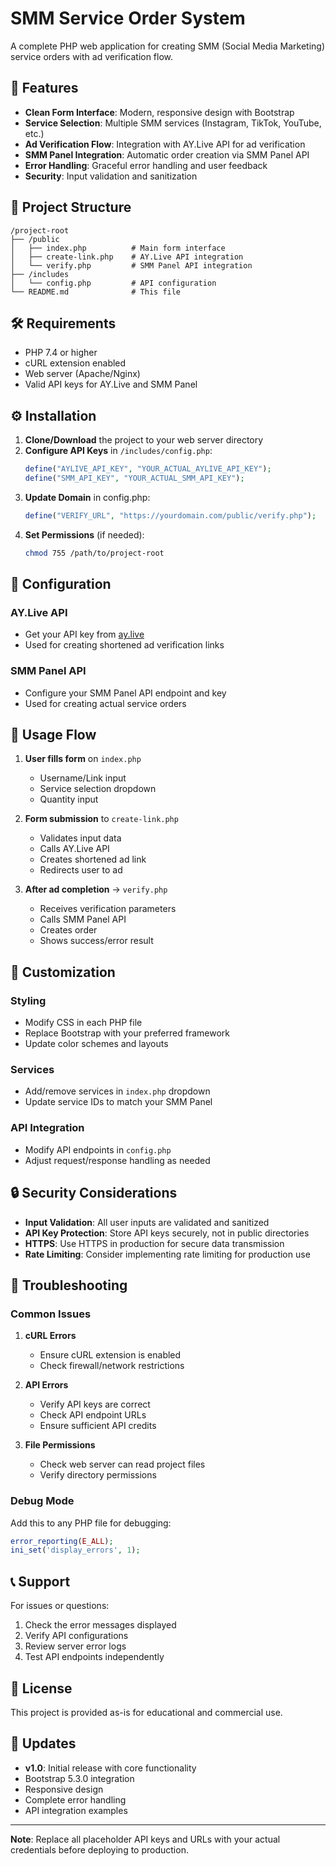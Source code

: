 # SMM Service Order System

A complete PHP web application for creating SMM (Social Media Marketing) service orders with ad verification flow.

## 🚀 Features

- **Clean Form Interface**: Modern, responsive design with Bootstrap
- **Service Selection**: Multiple SMM services (Instagram, TikTok, YouTube, etc.)
- **Ad Verification Flow**: Integration with AY.Live API for ad verification
- **SMM Panel Integration**: Automatic order creation via SMM Panel API
- **Error Handling**: Graceful error handling and user feedback
- **Security**: Input validation and sanitization

## 📁 Project Structure

```
/project-root
├── /public
│   ├── index.php          # Main form interface
│   ├── create-link.php    # AY.Live API integration
│   └── verify.php         # SMM Panel API integration
├── /includes
│   └── config.php         # API configuration
└── README.md              # This file
```

## 🛠️ Requirements

- PHP 7.4 or higher
- cURL extension enabled
- Web server (Apache/Nginx)
- Valid API keys for AY.Live and SMM Panel

## ⚙️ Installation

1. **Clone/Download** the project to your web server directory
2. **Configure API Keys** in `/includes/config.php`:
   ```php
   define("AYLIVE_API_KEY", "YOUR_ACTUAL_AYLIVE_API_KEY");
   define("SMM_API_KEY", "YOUR_ACTUAL_SMM_API_KEY");
   ```
3. **Update Domain** in config.php:
   ```php
   define("VERIFY_URL", "https://yourdomain.com/public/verify.php");
   ```
4. **Set Permissions** (if needed):
   ```bash
   chmod 755 /path/to/project-root
   ```

## 🔧 Configuration

### AY.Live API
- Get your API key from [ay.live](https://ay.live)
- Used for creating shortened ad verification links

### SMM Panel API
- Configure your SMM Panel API endpoint and key
- Used for creating actual service orders

## 📱 Usage Flow

1. **User fills form** on `index.php`
   - Username/Link input
   - Service selection dropdown
   - Quantity input

2. **Form submission** to `create-link.php`
   - Validates input data
   - Calls AY.Live API
   - Creates shortened ad link
   - Redirects user to ad

3. **After ad completion** → `verify.php`
   - Receives verification parameters
   - Calls SMM Panel API
   - Creates order
   - Shows success/error result

## 🎨 Customization

### Styling
- Modify CSS in each PHP file
- Replace Bootstrap with your preferred framework
- Update color schemes and layouts

### Services
- Add/remove services in `index.php` dropdown
- Update service IDs to match your SMM Panel

### API Integration
- Modify API endpoints in `config.php`
- Adjust request/response handling as needed

## 🔒 Security Considerations

- **Input Validation**: All user inputs are validated and sanitized
- **API Key Protection**: Store API keys securely, not in public directories
- **HTTPS**: Use HTTPS in production for secure data transmission
- **Rate Limiting**: Consider implementing rate limiting for production use

## 🐛 Troubleshooting

### Common Issues

1. **cURL Errors**
   - Ensure cURL extension is enabled
   - Check firewall/network restrictions

2. **API Errors**
   - Verify API keys are correct
   - Check API endpoint URLs
   - Ensure sufficient API credits

3. **File Permissions**
   - Check web server can read project files
   - Verify directory permissions

### Debug Mode

Add this to any PHP file for debugging:
```php
error_reporting(E_ALL);
ini_set('display_errors', 1);
```

## 📞 Support

For issues or questions:
1. Check the error messages displayed
2. Verify API configurations
3. Review server error logs
4. Test API endpoints independently

## 📄 License

This project is provided as-is for educational and commercial use.

## 🔄 Updates

- **v1.0**: Initial release with core functionality
- Bootstrap 5.3.0 integration
- Responsive design
- Complete error handling
- API integration examples

---

**Note**: Replace all placeholder API keys and URLs with your actual credentials before deploying to production.